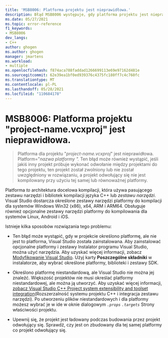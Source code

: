 ```yaml
---
title: 'MSB8006: Platforma projektu jest nieprawidłowa.'
description: Błąd MSB8006 występuje, gdy platforma projektu jest nieprawidłowa.
ms.date: 05/27/2021
ms.topic: error-reference
f1_keywords:
- MSB8006
dev_langs:
- C++
author: ghogen
ms.author: ghogen
manager: jmartens
ms.workload:
- multiple
ms.openlocfilehash: f874aca788faddad1266699113e69e97162d481e
ms.sourcegitcommit: 62e39ea1bf0ed939376c4375fc180ff7c4c760fc
ms.translationtype: MT
ms.contentlocale: pl-PL
ms.lasthandoff: 05/28/2021
ms.locfileid: "110684178"
---
```

# <a name="msb8006-the-platform-for-project-project-namevcxproj-is-invalid"></a>MSB8006: Platforma projektu "project-name.vcxproj" jest nieprawidłowa.

> Platforma dla projektu "*project-name.vcxproj*" jest nieprawidłowa.  Platform="*nazwa platformy ".* Ten błąd może również wystąpić, jeśli jakiś inny projekt próbuje wykonać odwołanie między projektami do tego projektu, ten projekt został zwolniony lub nie został uwzględniony w rozwiązaniu, a projekt odwołujący się nie jest kompilowany przy użyciu tej samej lub równoważnej platformy.

Platforma *to* architektura docelowa kompilacji, która używa pasującego zestawu narzędzi i bibliotek kompilacji języka C++ lub *zestawu narzędzi*. Visual Studio dostarcza określone zestawy narzędzi platformy do kompilacji dla systemów Windows Win32 (x86), x64, ARM i ARM64. Obsługuje również opcjonalne zestawy narzędzi platformy do kompilowania dla systemów Linux, Android i iOS.

Istnieje kilka sposobów rozwiązania tego problemu:

- Ten błąd może wystąpić, gdy w projekcie określono platformę, ale nie jest to platforma, Visual Studio została zainstalowana. Aby zainstalować opcjonalne platformy i zestawy Instalator programu Visual Studio, można użyć narzędzia. Aby uzyskać więcej informacji, zobacz [Modyfikowanie Visual Studio](../../install/modify-visual-studio.md). Użyj karty **Poszczególne składniki** w instalatorze, aby wybrać określone platformy, biblioteki i zestawy SDK.

- Określono platformę niestandardową, ale Visual Studio nie można jej znaleźć. Większość projektów nie musi określać platformy niestandardowej, ale można ją utworzyć. Aby uzyskać więcej informacji, [zobacz Visual Studio C++ Project system extensibility and toolset integration](../../extensibility/visual-cpp-project-extensibility.md)(Rozszerzalność systemu projektu C++ i integracja zestawu narzędzi). Po utworzeniu plików niestandardowych i dla platformy możesz wybrać je w ide w oknie dialogowym *`.props`* *`.targets`* Strony właściwości projektu. 

- Upewnij się, że projekt jest ładowany podczas budowania przez projekt odwołujący się. Sprawdź, czy jest on zbudowany dla tej samej platformy co projekt odwołujący się.
